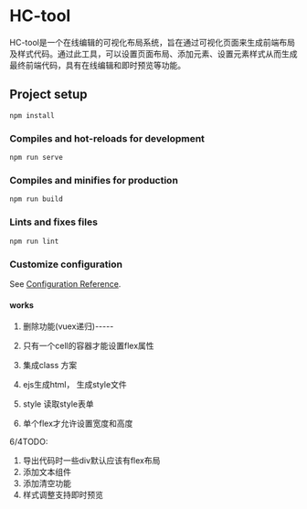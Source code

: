 # HC-tool
HC-tool是一个在线编辑的可视化布局系统，旨在通过可视化页面来生成前端布局及样式代码。通过此工具，可以设置页面布局、添加元素、设置元素样式从而生成最终前端代码，具有在线编辑和即时预览等功能。

## Project setup
```
npm install
```

### Compiles and hot-reloads for development
```
npm run serve
```

### Compiles and minifies for production
```
npm run build
```

### Lints and fixes files
```
npm run lint
```

### Customize configuration
See [Configuration Reference](https://cli.vuejs.org/config/).

#### works
1. 删除功能(vuex递归)-----
2. 只有一个cell的容器才能设置flex属性
3. 集成class 方案
4. ejs生成html， 生成style文件

5. style 读取style表单

6. 单个flex才允许设置宽度和高度

6/4TODO:
1. 导出代码时一些div默认应该有flex布局
2. 添加文本组件
3. 添加清空功能
4. 样式调整支持即时预览

